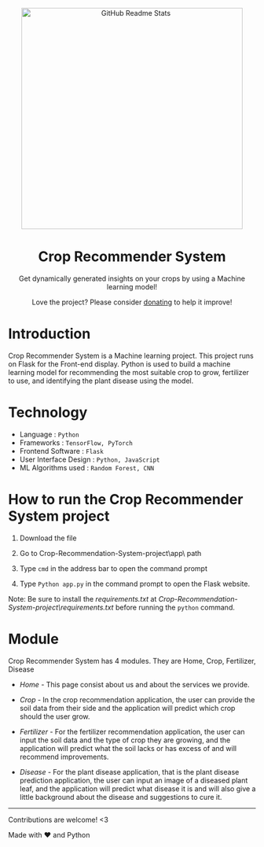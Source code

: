 <p align="center">
 <img width="450px" src="https://cdn.dribbble.com/users/2536313/screenshots/15342639/media/c384d274731f1c43779282046a4dcbaf.png" align="center" alt="GitHub Readme Stats" />
 <h1 align="center">Crop Recommender System</h1>
 <p align="center">Get dynamically generated insights on your crops by using a Machine learning model!</p>
</p>

<p align="center">Love the project? Please consider <a href="https://drive.google.com/file/d/1t1Sv_rJ6R4Z9BV3s5luFUQkrx3kfaCJx/view?usp=sharing">donating</a> to help it improve!
<p>

# Introduction

Crop Recommender System is a Machine learning project. This project runs on Flask for the Front-end display. Python is used to build a machine learning model for recommending the most suitable crop to grow, fertilizer to use, and identifying the plant disease using the model.

# Technology

- Language : `Python`
- Frameworks : `TensorFlow, PyTorch`
- Frontend Software : `Flask`
- User Interface Design : `Python, JavaScript`
- ML Algorithms used : `Random Forest, CNN`

# How to run the Crop Recommender System project

1. Download the file

2. Go to Crop-Recommendation-System-project\app\ path

3. Type `cmd` in the address bar to open the command prompt

4. Type `Python app.py` in the command prompt to open the Flask website.

Note: Be sure to install the _requirements.txt_ at _Crop-Recommendation-System-project\requirements.txt_ before running the `python` command.

# Module
Crop Recommender System has 4 modules. They are Home, Crop, Fertilizer, Disease

- _Home_ - This page consist about us and about the services we provide.

- _Crop_ - In the crop recommendation application, the user can provide the soil data from their side and the application will predict which crop should the user grow.

- _Fertilizer_ - For the fertilizer recommendation application, the user can input the soil data and the type of crop they are growing, and the application will predict what the soil lacks or has excess of and will recommend improvements.

- _Disease_ - For the plant disease application, that is the plant disease prediction application, the user can input an image of a diseased plant leaf, and the application will predict what disease it is and will also give a little background about the disease and suggestions to cure it.

---

Contributions are welcome! <3

Made with :heart: and Python
